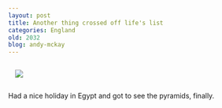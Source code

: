```yaml
---
layout: post
title: Another thing crossed off life's list
categories: England
old: 2032
blog: andy-mckay
---
```

<img src="http://www.agmweb.ca/files/IMG_0855.jpg" style="margin: 1em">
<p>Had a nice holiday in Egypt and got to see the pyramids, finally.</p>